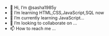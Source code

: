 - 👋 Hi, I’m @sasha1985y
- 👀 I’m learning HTML,CSS,JavaScript,SQL now
- 🌱 I’m currently learning JavaScript...
- 💞️ I’m looking to collaborate on ...
- 📫 How to reach me ...

<!---
sasha1985y/sasha1985y is a ✨ special ✨ repository because its `README.md` (this file) appears on your GitHub profile.
You can click the Preview link to take a look at your changes.
--->
